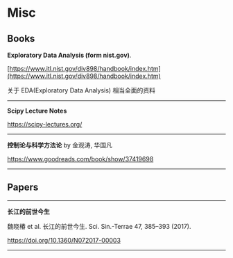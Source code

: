 # Misc

## Books

**Exploratory Data Analysis (form nist.gov)**.

[https://www.itl.nist.gov/div898/handbook/index.htm](https://www.itl.nist.gov/div898/handbook/index.htm)

关于 EDA(Exploratory Data Analysis) 相当全面的资料

---

**Scipy Lecture Notes**

https://scipy-lectures.org/

---

**控制论与科学方法论** by 金观涛, 华国凡

https://www.goodreads.com/book/show/37419698

---

## Papers

---

**长江的前世今生**

魏晓椿 et al. 长江的前世今生. Sci. Sin.-Terrae 47, 385–393 (2017).

https://doi.org/10.1360/N072017-00003

---
